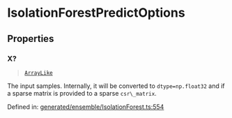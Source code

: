 # IsolationForestPredictOptions

## Properties

### X?

> [`ArrayLike`](../types/ArrayLike.md)

The input samples. Internally, it will be converted to `dtype=np.float32` and if a sparse matrix is provided to a sparse `csr\_matrix`.

Defined in:  [generated/ensemble/IsolationForest.ts:554](https://github.com/transitive-bullshit/scikit-learn-ts/blob/122b3c0/packages/sklearn/src/generated/ensemble/IsolationForest.ts#L554)
